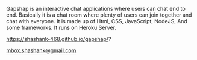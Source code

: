 Gapshap is an interactive chat applications where users can chat end to end. Basically it is a chat room where plenty of users can join together and chat with everyone. It is made up of Html, CSS, JavaScript, NodeJS, And some frameworks. It runs on Heroku Server.

https://shashank-468.github.io/gapshap/?

mbox.shashank@gmail.com
